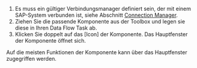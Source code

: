1. Es muss ein gültiger Verbindungsmanager definiert sein, der mit einem SAP-System verbunden ist, siehe Abschnitt [Connection Manager](../verbindungsmanager).
2. Ziehen Sie die passende Komponente aus der Toolbox und legen sie diese in Ihren Data Flow Task ab.
3. Klicken Sie doppelt auf das [Icon] der Komponente. Das Hauptfenster der Komponente öffnet sich.

Auf die meisten Funktionen der Komponente kann über das Hauptfenster zugegriffen werden.<br>